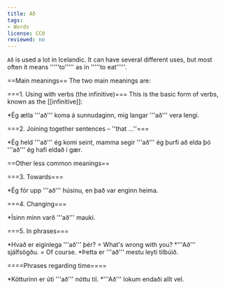 ```yaml
---
title: Að
tags:
- Words
license: CC0
reviewed: no
---
```


`Að` is used a lot in Icelandic. It can have several different uses, but most often it means '''''to''''' as in '''''to eat'''''.

==Main meanings==
The two main meanings are:

===1. Using with verbs (the infinitive)===
This is the basic form of verbs, known as the [[infinitive]]:

*Ég ætla '''að''' koma á sunnudaginn, mig langar '''að''' vera lengi.

===2. Joining together sentences – ''<translate>that ...</translate>''===

*Ég held '''að''' ég komi seint, mamma segir '''að''' ég þurfi að elda þó '''að''' ég hafi eldað í gær.

==Other less common meanings==

===3. Towards===

*Ég fór upp '''að''' húsinu, en það var enginn heima.

===4. Changing===

*Ísinn minn varð '''að''' mauki.

===5. In phrases===

*Hvað er eiginlega '''að''' þér? = What's wrong with you?
*'''Að''' sjálfsögðu. = Of course.
*Þetta er '''að''' mestu leyti tilbúið.

====Phrases regarding time====

*Kötturinn er úti '''að''' nóttu til.
*'''Að''' lokum endaði allt vel.

